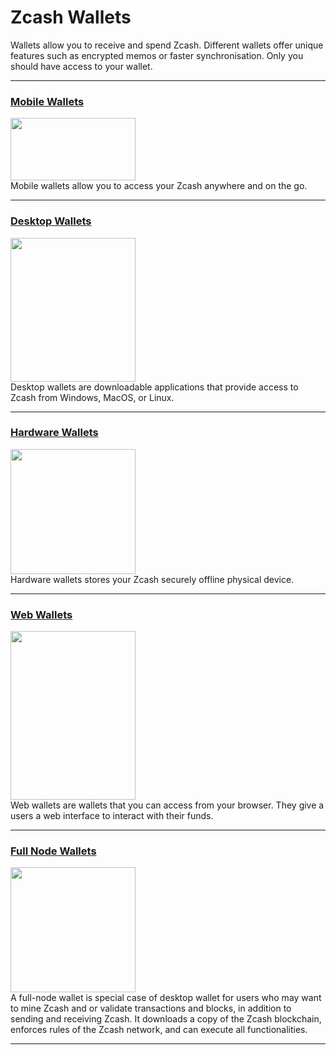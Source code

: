 # Zcash Wallets

Wallets allow you to receive and spend Zcash. Different wallets offer unique features such as encrypted memos or faster synchronisation. Only you should have access to your wallet.

---


### [Mobile Wallets](/site/Using_Zcash/Wallets/Mobile_Wallets)

<a href="/site/Using_Zcash/Wallets/Mobile_Wallets">
    <img src="https://i.ibb.co/xjDWdyn/Mobile-Phones.png" alt="" width="200" height="100"/>
</a>

<aside>
Mobile wallets allow you to access your Zcash anywhere and on the go.
</aside>

---


### [Desktop Wallets](/site/Using_Zcash/Wallets/Desktop_Wallets)

<a href="/site/Using_Zcash/Wallets/Desktop_Wallets">
    <img src="https://i.ibb.co/D1YLnTy/Desktop-Wallets-1.png" alt="" width="200" height="230"/>
</a>

<aside>
Desktop wallets are downloadable applications that provide access to Zcash from Windows, MacOS, or Linux.
</aside>

---

### [Hardware Wallets](/site/Using_Zcash/Wallets/Hardware_Wallets)

<a href="/site/Using_Zcash/Wallets/Hardware_Wallets">
    <img src="https://i.ibb.co/ZKkdBWf/Hardware-Wallets.png" alt="" width="200" height="200"/>
</a>

<aside>
Hardware wallets stores your Zcash securely offline physical device.

</aside>

---

### [Web Wallets](/site/Using_Zcash/Wallets/Web_Wallets)

<a href="/site/Using_Zcash/Wallets/Web_Wallets">
    <img src="https://i.ibb.co/GQkK2VY/Web-Wallets.png" alt="" width="200" height="270"/>
</a>

<aside>
Web wallets are wallets that you can access from your browser. They give a users a web interface to interact with their funds.

</aside>

---

### [Full Node Wallets](/site/Using_Zcash/Wallets/Full_Node_Wallets)

<a href="/site/Using_Zcash/Wallets/Full_Node_Wallets">
    <img src="https://i.ibb.co/QnTnfxh/Full-Node-Wallets.png" alt="" width="200" height="200"/>
</a>

<aside>
A full-node wallet is special case of desktop wallet for users who may want to mine Zcash and or validate transactions and blocks, in addition to sending and receiving Zcash. It downloads a copy of the Zcash blockchain, enforces rules of the Zcash network, and can execute all functionalities.

</aside>

---
